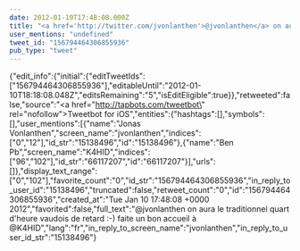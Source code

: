 ```yaml
---
date: 2012-01-10T17:48:08.000Z
title: "<a href='http://twitter.com/jvonlanthen'>@jvonlanthen</a> on aura le traditionnel quart d'heure vaudois de retard :-) faite un bon accueil à <a href='http://twitter.com/K4HID'>@K4HID</a>″"
user_mentions: "undefined"
tweet_id: "156794464306855936"
pub_type: "tweet"
---
```

{"edit_info":{"initial":{"editTweetIds":["156794464306855936"],"editableUntil":"2012-01-10T18:18:08.048Z","editsRemaining":"5","isEditEligible":true}},"retweeted":false,"source":"<a href=\"http://tapbots.com/tweetbot\" rel=\"nofollow\">Tweetbot for iOS</a>","entities":{"hashtags":[],"symbols":[],"user_mentions":[{"name":"Jonas Vonlanthen","screen_name":"jvonlanthen","indices":["0","12"],"id_str":"15138496","id":"15138496"},{"name":"Ben Pb","screen_name":"K4HID","indices":["96","102"],"id_str":"66117207","id":"66117207"}],"urls":[]},"display_text_range":["0","102"],"favorite_count":"0","id_str":"156794464306855936","in_reply_to_user_id":"15138496","truncated":false,"retweet_count":"0","id":"156794464306855936","created_at":"Tue Jan 10 17:48:08 +0000 2012","favorited":false,"full_text":"@jvonlanthen on aura le traditionnel quart d'heure vaudois de retard :-) faite un bon accueil à @K4HID","lang":"fr","in_reply_to_screen_name":"jvonlanthen","in_reply_to_user_id_str":"15138496"}

